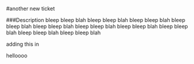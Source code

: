 #another new ticket

###Description
bleep bleep blah bleep bleep blah bleep bleep blah bleep bleep blah bleep bleep blah bleep bleep blah bleep bleep blah bleep bleep blah bleep bleep blah bleep bleep blah 

adding this in

helloooo
